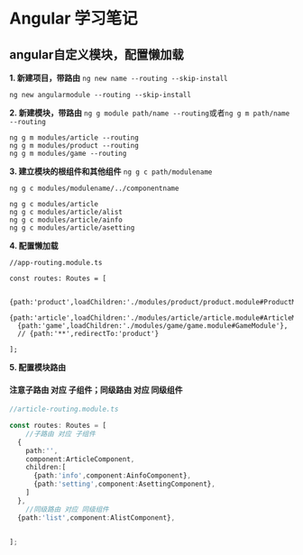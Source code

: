 # Angular 学习笔记

## angular自定义模块，配置懒加载

**1. 新建项目，带路由**
`ng new name --routing --skip-install`

```shell
ng new angularmodule --routing --skip-install
```

**2. 新建模块，带路由**
`ng g module path/name --routing`或者`ng g m path/name --routing`

```shell
ng g m modules/article --routing
ng g m modules/product --routing
ng g m modules/game --routing
```
**3. 建立模块的根组件和其他组件**
`ng g c path/modulename`

`ng g c modules/modulename/../componentname`
```shell
ng g c modules/article   
ng g c modules/article/alist    
ng g c modules/article/ainfo    
ng g c modules/article/asetting 
```
**4. 配置懒加载**

```
//app-routing.module.ts

const routes: Routes = [

  {path:'product',loadChildren:'./modules/product/product.module#ProductModule'},
  {path:'article',loadChildren:'./modules/article/article.module#ArticleModule'},
  {path:'game',loadChildren:'./modules/game/game.module#GameModule'},
  // {path:'**',redirectTo:'product'}

];
``` 
**5. 配置模块路由**
#### 注意子路由 对应 子组件；同级路由 对应 同级组件
```TypeScript
//article-routing.module.ts

const routes: Routes = [
    //子路由 对应 子组件
  {
    path:'',
    component:ArticleComponent,
    children:[
      {path:'info',component:AinfoComponent},
      {path:'setting',component:AsettingComponent},
    ]
  },
    //同级路由 对应 同级组件
  {path:'list',component:AlistComponent},
  

];
```
